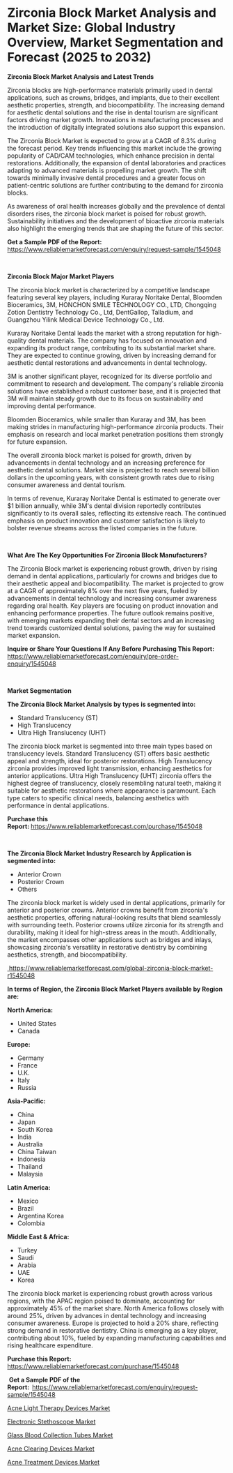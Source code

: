<p><h1>Zirconia Block Market Analysis and Market Size: Global Industry Overview, Market Segmentation and Forecast (2025 to 2032)</h1></p><p><strong>Zirconia Block Market Analysis and Latest Trends</strong></p>
<p><p>Zirconia blocks are high-performance materials primarily used in dental applications, such as crowns, bridges, and implants, due to their excellent aesthetic properties, strength, and biocompatibility. The increasing demand for aesthetic dental solutions and the rise in dental tourism are significant factors driving market growth. Innovations in manufacturing processes and the introduction of digitally integrated solutions also support this expansion.</p><p>The Zirconia Block Market is expected to grow at a CAGR of 8.3% during the forecast period. Key trends influencing this market include the growing popularity of CAD/CAM technologies, which enhance precision in dental restorations. Additionally, the expansion of dental laboratories and practices adapting to advanced materials is propelling market growth. The shift towards minimally invasive dental procedures and a greater focus on patient-centric solutions are further contributing to the demand for zirconia blocks.</p><p>As awareness of oral health increases globally and the prevalence of dental disorders rises, the zirconia block market is poised for robust growth. Sustainability initiatives and the development of bioactive zirconia materials also highlight the emerging trends that are shaping the future of this sector.</p></p>
<p><strong>Get a Sample PDF of the Report:&nbsp;</strong> <a href="https://www.reliablemarketforecast.com/enquiry/request-sample/1545048?utm_campaign=1832&utm_medium=2&utm_source=Github&utm_content=ia&utm_term=03032025&utm_id=zirconia-block">https://www.reliablemarketforecast.com/enquiry/request-sample/1545048</a></p>
<p>&nbsp;</p>
<p><strong>Zirconia Block Major Market Players</strong></p>
<p><p>The zirconia block market is characterized by a competitive landscape featuring several key players, including Kuraray Noritake Dental, Bloomden Bioceramics, 3M, HONCHON SMILE TECHNOLOGY CO., LTD, Chongqing Zotion Dentistry Technology Co., Ltd, DentGallop, Talladium, and Guangzhou Yilink Medical Device Technology Co., Ltd. </p><p>Kuraray Noritake Dental leads the market with a strong reputation for high-quality dental materials. The company has focused on innovation and expanding its product range, contributing to its substantial market share. They are expected to continue growing, driven by increasing demand for aesthetic dental restorations and advancements in dental technology.</p><p>3M is another significant player, recognized for its diverse portfolio and commitment to research and development. The company's reliable zirconia solutions have established a robust customer base, and it is projected that 3M will maintain steady growth due to its focus on sustainability and improving dental performance.</p><p>Bloomden Bioceramics, while smaller than Kuraray and 3M, has been making strides in manufacturing high-performance zirconia products. Their emphasis on research and local market penetration positions them strongly for future expansion.</p><p>The overall zirconia block market is poised for growth, driven by advancements in dental technology and an increasing preference for aesthetic dental solutions. Market size is projected to reach several billion dollars in the upcoming years, with consistent growth rates due to rising consumer awareness and dental tourism.</p><p>In terms of revenue, Kuraray Noritake Dental is estimated to generate over $1 billion annually, while 3M's dental division reportedly contributes significantly to its overall sales, reflecting its extensive reach. The continued emphasis on product innovation and customer satisfaction is likely to bolster revenue streams across the listed companies in the future.</p></p>
<p>&nbsp;</p>
<p><strong>What Are The Key Opportunities For Zirconia Block Manufacturers?</strong></p>
<p><p>The Zirconia Block market is experiencing robust growth, driven by rising demand in dental applications, particularly for crowns and bridges due to their aesthetic appeal and biocompatibility. The market is projected to grow at a CAGR of approximately 8% over the next five years, fueled by advancements in dental technology and increasing consumer awareness regarding oral health. Key players are focusing on product innovation and enhancing performance properties. The future outlook remains positive, with emerging markets expanding their dental sectors and an increasing trend towards customized dental solutions, paving the way for sustained market expansion.</p></p>
<p><strong>Inquire or Share Your Questions If Any Before Purchasing This Report:</strong> <a href="https://www.reliablemarketforecast.com/enquiry/pre-order-enquiry/1545048?utm_campaign=1832&utm_medium=2&utm_source=Github&utm_content=ia&utm_term=03032025&utm_id=zirconia-block">https://www.reliablemarketforecast.com/enquiry/pre-order-enquiry/1545048</a></p>
<p>&nbsp;</p>
<p><strong>Market Segmentation</strong></p>
<p><strong>The Zirconia Block Market Analysis by types is segmented into:</strong></p>
<p><ul><li>Standard Translucency (ST)</li><li>High Translucency</li><li>Ultra High Translucency (UHT)</li></ul></p>
<p><p>The zirconia block market is segmented into three main types based on translucency levels. Standard Translucency (ST) offers basic aesthetic appeal and strength, ideal for posterior restorations. High Translucency zirconia provides improved light transmission, enhancing aesthetics for anterior applications. Ultra High Translucency (UHT) zirconia offers the highest degree of translucency, closely resembling natural teeth, making it suitable for aesthetic restorations where appearance is paramount. Each type caters to specific clinical needs, balancing aesthetics with performance in dental applications.</p></p>
<p><strong>Purchase this Report:&nbsp;</strong><a href="https://www.reliablemarketforecast.com/purchase/1545048?utm_campaign=1832&utm_medium=2&utm_source=Github&utm_content=ia&utm_term=03032025&utm_id=zirconia-block">https://www.reliablemarketforecast.com/purchase/1545048</a></p>
<p>&nbsp;</p>
<p><strong>The Zirconia Block Market Industry Research by Application is segmented into:</strong></p>
<p><ul><li>Anterior Crown</li><li>Posterior Crown</li><li>Others</li></ul></p>
<p><p>The zirconia block market is widely used in dental applications, primarily for anterior and posterior crowns. Anterior crowns benefit from zirconia's aesthetic properties, offering natural-looking results that blend seamlessly with surrounding teeth. Posterior crowns utilize zirconia for its strength and durability, making it ideal for high-stress areas in the mouth. Additionally, the market encompasses other applications such as bridges and inlays, showcasing zirconia's versatility in restorative dentistry by combining aesthetics, strength, and biocompatibility.</p></p>
<p><a href="https://www.reliablemarketforecast.com/global-zirconia-block-market-r1545048?utm_campaign=1832&utm_medium=2&utm_source=Github&utm_content=ia&utm_term=03032025&utm_id=zirconia-block">&nbsp;https://www.reliablemarketforecast.com/global-zirconia-block-market-r1545048</a></p>
<p><strong>In terms of Region, the Zirconia Block Market Players available by Region are:</strong></p>
<p>
    <p> <strong> North America: </strong>
        <ul>
            <li>United States</li>
            <li>Canada</li>
        </ul>
        </p> 
    <p> <strong> Europe: </strong>
        <ul>
            <li>Germany</li>
            <li>France</li>
            <li>U.K.</li>
            <li>Italy</li>
            <li>Russia</li>
        </ul>
        </p> 
    <p> <strong> Asia-Pacific: </strong>
        <ul>
            <li>China</li>
            <li>Japan</li>
            <li>South Korea</li>
            <li>India</li>
            <li>Australia</li>
            <li>China Taiwan</li>
            <li>Indonesia</li>
            <li>Thailand</li>
            <li>Malaysia</li>
        </ul>
        </p> 
    <p> <strong> Latin America: </strong>
        <ul>
            <li>Mexico</li>
            <li>Brazil</li>
            <li>Argentina Korea</li>
            <li>Colombia</li>
        </ul>
        </p> 
    <p> <strong> Middle East & Africa: </strong>
        <ul>
            <li>Turkey</li>
            <li>Saudi</li>
            <li>Arabia</li>
            <li>UAE</li>
            <li>Korea</li>
        </ul>
    </p>
    </p>
<p><p>The zirconia block market is experiencing robust growth across various regions, with the APAC region poised to dominate, accounting for approximately 45% of the market share. North America follows closely with around 25%, driven by advances in dental technology and increasing consumer awareness. Europe is projected to hold a 20% share, reflecting strong demand in restorative dentistry. China is emerging as a key player, contributing about 10%, fueled by expanding manufacturing capabilities and rising healthcare expenditure.</p></p>
<p><strong>Purchase this Report: </strong><a href="https://www.reliablemarketforecast.com/purchase/1545048?utm_campaign=1832&utm_medium=2&utm_source=Github&utm_content=ia&utm_term=03032025&utm_id=zirconia-block">https://www.reliablemarketforecast.com/purchase/1545048</a></p>
<p>&nbsp;<strong>Get a Sample PDF of the Report:&nbsp;&nbsp;</strong><a href="https://www.reliablemarketforecast.com/enquiry/request-sample/1545048?utm_campaign=1832&utm_medium=2&utm_source=Github&utm_content=ia&utm_term=03032025&utm_id=zirconia-block">https://www.reliablemarketforecast.com/enquiry/request-sample/1545048</a></p>
<p><strong></strong></p>
<p><p><a href="https://github.com/amoakuolaopa/Market-Research-Report-List-1/blob/main/acne-light-therapy-devices-market.md?utm_campaign=1832&utm_medium=2&utm_source=Github&utm_content=ia&utm_term=03032025&utm_id=zirconia-block">Acne Light Therapy Devices Market</a></p><p><a href="https://github.com/ivvrgibi/Market-Research-Report-List-1/blob/main/electronic-stethoscope-market.md?utm_campaign=1832&utm_medium=2&utm_source=Github&utm_content=ia&utm_term=03032025&utm_id=zirconia-block">Electronic Stethoscope Market</a></p><p><a href="https://github.com/abuugjetaj/Market-Research-Report-List-1/blob/main/glass-blood-collection-tubes-market.md?utm_campaign=1832&utm_medium=2&utm_source=Github&utm_content=ia&utm_term=03032025&utm_id=zirconia-block">Glass Blood Collection Tubes Market</a></p><p><a href="https://github.com/aidelndasse/Market-Research-Report-List-1/blob/main/acne-clearing-devices-market.md?utm_campaign=1832&utm_medium=2&utm_source=Github&utm_content=ia&utm_term=03032025&utm_id=zirconia-block">Acne Clearing Devices Market</a></p><p><a href="https://github.com/tszkintruca/Market-Research-Report-List-1/blob/main/acne-treatment-devices-market.md?utm_campaign=1832&utm_medium=2&utm_source=Github&utm_content=ia&utm_term=03032025&utm_id=zirconia-block">Acne Treatment Devices Market</a></p></p>